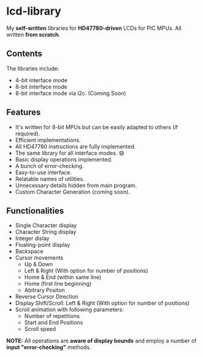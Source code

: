 # lcd-library

My **self-written** libraries for **HD47780-driven** LCDs for PIC MPUs.
All written **from scratch**.

## Contents
The libraries include:
- 4-bit interface mode
- 8-bit interface mode
- 8-bit interface mode via i2c. (Coming Soon)

## Features

- It's written for 8-bit MPUs but can be easily adapted to others (if required).
- Efficient implementations.
- All HD47780 instructions are fully implemented.
- The same library for all interface modes. :smile:
- Basic display operations implemented.
- A bunch of error-checking.
- Easy-to-use interface.
- Relatable names of utilities.
- Unnecessary details hidden from main program.
- Custom Character Generation (coming soon).

## Functionalities

- Single Character display
- Character String display
- Integer dislay
- Floating-point display
- Backspace
- Cursor movements
  - Up & Down
  - Left & Right (With option for number of positions)
  - Home & End (within same line)
  - Home (first line beginning)
  - Abitrary Positon
- Reverse Cursor Direction
- Display Shift/Scroll: Left & Right (With option for number of positions)
- Scroll animation with following parameters:
  - Number of repetitions
  - Start and End Positions
  - Scroll speed

**NOTE:** All operations are **aware of display bounds** and employ a number of **input "error-checking"** methods.

